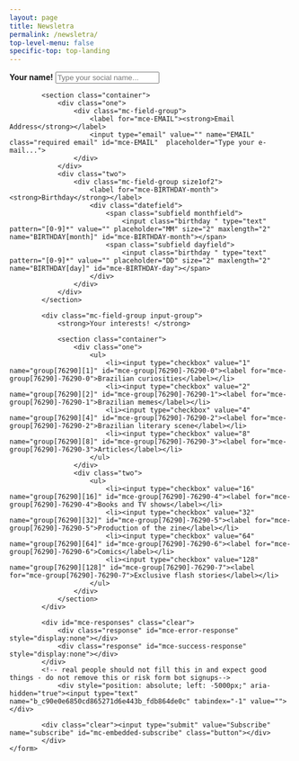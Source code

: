 ```yaml
---
layout: page
title: Newsletra
permalink: /newsletra/
top-level-menu: false
specific-top: top-landing
---
```


<!-- Begin Mailchimp Signup Form -->

<div id="mc_embed_signup">
	<form action="https://eitamagazine.us2.list-manage.com/subscribe/post?u=c90e0e6850cd865271d6e443b&amp;id=fdb864de0c" method="post" id="mc-embedded-subscribe-form" name="mc-embedded-subscribe-form" class="validate" target="" novalidate>
		<div id="mc_embed_signup_scroll">
			<div class="mc-field-group">
				<label for="mce-FNAME"><strong>Your name!</strong></label>
				<input type="text" value="" name="FNAME" class="" id="mce-FNAME" placeholder="Type your social name..."> 
			</div>

			<section class="container">
				<div class="one">
					<div class="mc-field-group">
						<label for="mce-EMAIL"><strong>Email Address</strong></label>
						<input type="email" value="" name="EMAIL" class="required email" id="mce-EMAIL"  placeholder="Type your e-mail...">
					</div>
				</div>
			  	<div class="two">
			  		<div class="mc-field-group size1of2">
						<label for="mce-BIRTHDAY-month"><strong>Birthday</strong></label>
						<div class="datefield">
							<span class="subfield monthfield">
								<input class="birthday " type="text" pattern="[0-9]*" value="" placeholder="MM" size="2" maxlength="2" name="BIRTHDAY[month]" id="mce-BIRTHDAY-month"></span>
							<span class="subfield dayfield">
								<input class="birthday " type="text" pattern="[0-9]*" value="" placeholder="DD" size="2" maxlength="2" name="BIRTHDAY[day]" id="mce-BIRTHDAY-day"></span> 
						</div>
					</div>
				</div>
			</section>

			<div class="mc-field-group input-group">
				<strong>Your interests! </strong>
		      
				<section class="container">
			  		<div class="one">
						<ul>
							<li><input type="checkbox" value="1" name="group[76290][1]" id="mce-group[76290]-76290-0"><label for="mce-group[76290]-76290-0">Brazilian curiosities</label></li>
							<li><input type="checkbox" value="2" name="group[76290][2]" id="mce-group[76290]-76290-1"><label for="mce-group[76290]-76290-1">Brazilian memes</label></li>
							<li><input type="checkbox" value="4" name="group[76290][4]" id="mce-group[76290]-76290-2"><label for="mce-group[76290]-76290-2">Brazilian literary scene</label></li>
							<li><input type="checkbox" value="8" name="group[76290][8]" id="mce-group[76290]-76290-3"><label for="mce-group[76290]-76290-3">Articles</label></li>
						</ul>
			  		</div>
			  		<div class="two">
						<ul>
							<li><input type="checkbox" value="16" name="group[76290][16]" id="mce-group[76290]-76290-4"><label for="mce-group[76290]-76290-4">Books and TV shows</label></li>
							<li><input type="checkbox" value="32" name="group[76290][32]" id="mce-group[76290]-76290-5"><label for="mce-group[76290]-76290-5">Production of the zine</label></li>
							<li><input type="checkbox" value="64" name="group[76290][64]" id="mce-group[76290]-76290-6"><label for="mce-group[76290]-76290-6">Comics</label></li>
							<li><input type="checkbox" value="128" name="group[76290][128]" id="mce-group[76290]-76290-7"><label for="mce-group[76290]-76290-7">Exclusive flash stories</label></li>
						</ul>
					</div>
				</section>
			</div>

			<div id="mce-responses" class="clear">
				<div class="response" id="mce-error-response" style="display:none"></div>
				<div class="response" id="mce-success-response" style="display:none"></div>
			</div>    
			<!-- real people should not fill this in and expect good things - do not remove this or risk form bot signups-->
		    	<div style="position: absolute; left: -5000px;" aria-hidden="true"><input type="text" name="b_c90e0e6850cd865271d6e443b_fdb864de0c" tabindex="-1" value=""></div>
		    
			<div class="clear"><input type="submit" value="Subscribe" name="subscribe" id="mc-embedded-subscribe" class="button"></div>
    		</div>
	</form>
</div>

<!--End mc_embed_signup-->

